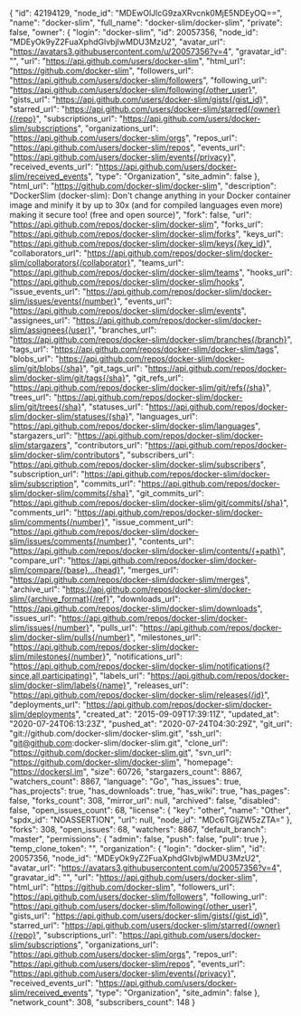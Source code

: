 {
"id": 42194129,
"node_id": "MDEwOlJlcG9zaXRvcnk0MjE5NDEyOQ==",
"name": "docker-slim",
"full_name": "docker-slim/docker-slim",
"private": false,
"owner": {
"login": "docker-slim",
"id": 20057356,
"node_id": "MDEyOk9yZ2FuaXphdGlvbjIwMDU3MzU2",
"avatar_url": "https://avatars3.githubusercontent.com/u/20057356?v=4",
"gravatar_id": "",
"url": "https://api.github.com/users/docker-slim",
"html_url": "https://github.com/docker-slim",
"followers_url": "https://api.github.com/users/docker-slim/followers",
"following_url": "https://api.github.com/users/docker-slim/following{/other_user}",
"gists_url": "https://api.github.com/users/docker-slim/gists{/gist_id}",
"starred_url": "https://api.github.com/users/docker-slim/starred{/owner}{/repo}",
"subscriptions_url": "https://api.github.com/users/docker-slim/subscriptions",
"organizations_url": "https://api.github.com/users/docker-slim/orgs",
"repos_url": "https://api.github.com/users/docker-slim/repos",
"events_url": "https://api.github.com/users/docker-slim/events{/privacy}",
"received_events_url": "https://api.github.com/users/docker-slim/received_events",
"type": "Organization",
"site_admin": false
},
"html_url": "https://github.com/docker-slim/docker-slim",
"description": "DockerSlim (docker-slim): Don't change anything in your Docker container image and minify it by up to 30x (and for compiled languages even more) making it secure too! (free and open source)",
"fork": false,
"url": "https://api.github.com/repos/docker-slim/docker-slim",
"forks_url": "https://api.github.com/repos/docker-slim/docker-slim/forks",
"keys_url": "https://api.github.com/repos/docker-slim/docker-slim/keys{/key_id}",
"collaborators_url": "https://api.github.com/repos/docker-slim/docker-slim/collaborators{/collaborator}",
"teams_url": "https://api.github.com/repos/docker-slim/docker-slim/teams",
"hooks_url": "https://api.github.com/repos/docker-slim/docker-slim/hooks",
"issue_events_url": "https://api.github.com/repos/docker-slim/docker-slim/issues/events{/number}",
"events_url": "https://api.github.com/repos/docker-slim/docker-slim/events",
"assignees_url": "https://api.github.com/repos/docker-slim/docker-slim/assignees{/user}",
"branches_url": "https://api.github.com/repos/docker-slim/docker-slim/branches{/branch}",
"tags_url": "https://api.github.com/repos/docker-slim/docker-slim/tags",
"blobs_url": "https://api.github.com/repos/docker-slim/docker-slim/git/blobs{/sha}",
"git_tags_url": "https://api.github.com/repos/docker-slim/docker-slim/git/tags{/sha}",
"git_refs_url": "https://api.github.com/repos/docker-slim/docker-slim/git/refs{/sha}",
"trees_url": "https://api.github.com/repos/docker-slim/docker-slim/git/trees{/sha}",
"statuses_url": "https://api.github.com/repos/docker-slim/docker-slim/statuses/{sha}",
"languages_url": "https://api.github.com/repos/docker-slim/docker-slim/languages",
"stargazers_url": "https://api.github.com/repos/docker-slim/docker-slim/stargazers",
"contributors_url": "https://api.github.com/repos/docker-slim/docker-slim/contributors",
"subscribers_url": "https://api.github.com/repos/docker-slim/docker-slim/subscribers",
"subscription_url": "https://api.github.com/repos/docker-slim/docker-slim/subscription",
"commits_url": "https://api.github.com/repos/docker-slim/docker-slim/commits{/sha}",
"git_commits_url": "https://api.github.com/repos/docker-slim/docker-slim/git/commits{/sha}",
"comments_url": "https://api.github.com/repos/docker-slim/docker-slim/comments{/number}",
"issue_comment_url": "https://api.github.com/repos/docker-slim/docker-slim/issues/comments{/number}",
"contents_url": "https://api.github.com/repos/docker-slim/docker-slim/contents/{+path}",
"compare_url": "https://api.github.com/repos/docker-slim/docker-slim/compare/{base}...{head}",
"merges_url": "https://api.github.com/repos/docker-slim/docker-slim/merges",
"archive_url": "https://api.github.com/repos/docker-slim/docker-slim/{archive_format}{/ref}",
"downloads_url": "https://api.github.com/repos/docker-slim/docker-slim/downloads",
"issues_url": "https://api.github.com/repos/docker-slim/docker-slim/issues{/number}",
"pulls_url": "https://api.github.com/repos/docker-slim/docker-slim/pulls{/number}",
"milestones_url": "https://api.github.com/repos/docker-slim/docker-slim/milestones{/number}",
"notifications_url": "https://api.github.com/repos/docker-slim/docker-slim/notifications{?since,all,participating}",
"labels_url": "https://api.github.com/repos/docker-slim/docker-slim/labels{/name}",
"releases_url": "https://api.github.com/repos/docker-slim/docker-slim/releases{/id}",
"deployments_url": "https://api.github.com/repos/docker-slim/docker-slim/deployments",
"created_at": "2015-09-09T17:39:11Z",
"updated_at": "2020-07-24T06:13:23Z",
"pushed_at": "2020-07-24T04:30:29Z",
"git_url": "git://github.com/docker-slim/docker-slim.git",
"ssh_url": "git@github.com:docker-slim/docker-slim.git",
"clone_url": "https://github.com/docker-slim/docker-slim.git",
"svn_url": "https://github.com/docker-slim/docker-slim",
"homepage": "https://dockersl.im",
"size": 60726,
"stargazers_count": 8867,
"watchers_count": 8867,
"language": "Go",
"has_issues": true,
"has_projects": true,
"has_downloads": true,
"has_wiki": true,
"has_pages": false,
"forks_count": 308,
"mirror_url": null,
"archived": false,
"disabled": false,
"open_issues_count": 68,
"license": {
"key": "other",
"name": "Other",
"spdx_id": "NOASSERTION",
"url": null,
"node_id": "MDc6TGljZW5zZTA="
},
"forks": 308,
"open_issues": 68,
"watchers": 8867,
"default_branch": "master",
"permissions": {
"admin": false,
"push": false,
"pull": true
},
"temp_clone_token": "",
"organization": {
"login": "docker-slim",
"id": 20057356,
"node_id": "MDEyOk9yZ2FuaXphdGlvbjIwMDU3MzU2",
"avatar_url": "https://avatars3.githubusercontent.com/u/20057356?v=4",
"gravatar_id": "",
"url": "https://api.github.com/users/docker-slim",
"html_url": "https://github.com/docker-slim",
"followers_url": "https://api.github.com/users/docker-slim/followers",
"following_url": "https://api.github.com/users/docker-slim/following{/other_user}",
"gists_url": "https://api.github.com/users/docker-slim/gists{/gist_id}",
"starred_url": "https://api.github.com/users/docker-slim/starred{/owner}{/repo}",
"subscriptions_url": "https://api.github.com/users/docker-slim/subscriptions",
"organizations_url": "https://api.github.com/users/docker-slim/orgs",
"repos_url": "https://api.github.com/users/docker-slim/repos",
"events_url": "https://api.github.com/users/docker-slim/events{/privacy}",
"received_events_url": "https://api.github.com/users/docker-slim/received_events",
"type": "Organization",
"site_admin": false
},
"network_count": 308,
"subscribers_count": 148
}
